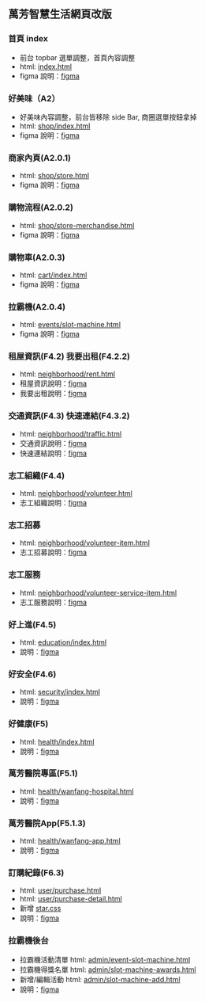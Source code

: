 ## 萬芳智慧生活網頁改版

### 首頁 index
- 前台 topbar 選單調整，首頁內容調整
- html: [index.html](./index.html)
- figma 說明：[figma](https://www.figma.com/file/Tliz0lio6MXsr2kJH8U8cT/?node-id=85%3A4093)

### 好美味（A2）
- 好美味內容調整，前台皆移除 side Bar, 商圈選單按鈕拿掉
- html: [shop/index.html](./shop/index.html)
- figma 說明：[figma](https://www.figma.com/file/Tliz0lio6MXsr2kJH8U8cT/%E8%90%AC%E8%8A%B3%E7%A4%BA%E6%84%8F%E5%9C%96?node-id=75%3A3034)

### 商家內頁(A2.0.1)
- html: [shop/store.html](./shop/store.html)
- figma 說明：[figma](https://www.figma.com/file/Tliz0lio6MXsr2kJH8U8cT/%E8%90%AC%E8%8A%B3%E7%A4%BA%E6%84%8F%E5%9C%96?node-id=76%3A3055)

### 購物流程(A2.0.2)
- html: [shop/store-merchandise.html](./shop/store-merchandise.html)
- figma 說明：[figma](https://www.figma.com/file/Tliz0lio6MXsr2kJH8U8cT/%E8%90%AC%E8%8A%B3%E7%A4%BA%E6%84%8F%E5%9C%96?node-id=76%3A3891)

### 購物車(A2.0.3)
- html: [cart/index.html](./cart/index.html)
- figma 說明：[figma](https://www.figma.com/file/Tliz0lio6MXsr2kJH8U8cT/%E8%90%AC%E8%8A%B3%E7%A4%BA%E6%84%8F%E5%9C%96?node-id=85%3A3986)

### 拉霸機(A2.0.4)
- html: [events/slot-machine.html](./events/slot-machine.html)
- figma 說明：[figma](https://www.figma.com/file/Tliz0lio6MXsr2kJH8U8cT/%E8%90%AC%E8%8A%B3%E7%A4%BA%E6%84%8F%E5%9C%96?node-id=127%3A5053)

### 租屋資訊(F4.2) 我要出租(F4.2.2)
- html: [neighborhood/rent.html](./neighborhood/rent.html)
- 租屋資訊說明：[figma](https://www.figma.com/file/Tliz0lio6MXsr2kJH8U8cT/%E8%90%AC%E8%8A%B3%E7%A4%BA%E6%84%8F%E5%9C%96?node-id=101%3A4309)
- 我要出租說明：[figma](https://www.figma.com/file/Tliz0lio6MXsr2kJH8U8cT/%E8%90%AC%E8%8A%B3%E7%A4%BA%E6%84%8F%E5%9C%96?node-id=101%3A5376)

### 交通資訊(F4.3) 快速連結(F4.3.2)
- html: [neighborhood/traffic.html](./neighborhood/traffic.html)
- 交通資訊說明：[figma](https://www.figma.com/file/Tliz0lio6MXsr2kJH8U8cT/%E8%90%AC%E8%8A%B3%E7%A4%BA%E6%84%8F%E5%9C%96?node-id=205%3A6846)
- 快速連結說明：[figma](https://www.figma.com/file/Tliz0lio6MXsr2kJH8U8cT/%E8%90%AC%E8%8A%B3%E7%A4%BA%E6%84%8F%E5%9C%96?node-id=170%3A6490)

### 志工組織(F4.4)
- html: [neighborhood/volunteer.html](./neighborhood/volunteer.html)
- 志工組織說明：[figma](https://www.figma.com/file/Tliz0lio6MXsr2kJH8U8cT/%E8%90%AC%E8%8A%B3%E7%A4%BA%E6%84%8F%E5%9C%96?node-id=156%3A5867)

### 志工招募
- html: [neighborhood/volunteer-item.html](./neighborhood/volunteer-item.html)
- 志工招募說明：[figma](https://www.figma.com/file/Tliz0lio6MXsr2kJH8U8cT/%E8%90%AC%E8%8A%B3%E7%A4%BA%E6%84%8F%E5%9C%96?node-id=417%3A16570)

### 志工服務
- html: [neighborhood/volunteer-service-item.html](./neighborhood/volunteer-service-item.html)
- 志工服務說明：[figma](https://www.figma.com/file/Tliz0lio6MXsr2kJH8U8cT/%E8%90%AC%E8%8A%B3%E7%A4%BA%E6%84%8F%E5%9C%96?node-id=157%3A5912)

### 好上進(F4.5)
- html: [education/index.html](./education/index.html)
- 說明：[figma](https://www.figma.com/file/Tliz0lio6MXsr2kJH8U8cT/%E8%90%AC%E8%8A%B3%E7%A4%BA%E6%84%8F%E5%9C%96?node-id=166%3A6639)

### 好安全(F4.6)
- html: [security/index.html](./security/index.html)
- 說明：[figma](https://www.figma.com/file/Tliz0lio6MXsr2kJH8U8cT/%E8%90%AC%E8%8A%B3%E7%A4%BA%E6%84%8F%E5%9C%96?node-id=166%3A6687)

### 好健康(F5)
- html: [health/index.html](./health/index.html)
- 說明：[figma](https://www.figma.com/file/Tliz0lio6MXsr2kJH8U8cT/%E8%90%AC%E8%8A%B3%E7%A4%BA%E6%84%8F%E5%9C%96?node-id=166%3A7010)

### 萬芳醫院專區(F5.1)
- html: [health/wanfang-hospital.html](./health/wanfang-hospital.html)
- 說明：[figma](https://www.figma.com/file/Tliz0lio6MXsr2kJH8U8cT/%E8%90%AC%E8%8A%B3%E7%A4%BA%E6%84%8F%E5%9C%96?node-id=166%3A7057)

### 萬芳醫院App(F5.1.3)
- html: [health/wanfang-app.html](./health/wanfang-app.html)
- 說明：[figma](https://www.figma.com/file/Tliz0lio6MXsr2kJH8U8cT/%E8%90%AC%E8%8A%B3%E7%A4%BA%E6%84%8F%E5%9C%96?node-id=170%3A6122)

### 訂購紀錄(F6.3)
- html: [user/purchase.html](./user/purchase.html)
- html: [user/purchase-detail.html](./user/purchase-detail.html)
- 新增 [star.css](./assets/css/star.css)
- 說明：[figma](https://www.figma.com/file/Tliz0lio6MXsr2kJH8U8cT/%E8%90%AC%E8%8A%B3%E7%A4%BA%E6%84%8F%E5%9C%96?node-id=97%3A2949)

### 拉霸機後台
- 拉霸機活動清單 html: [admin/event-slot-machine.html](./admin/event-slot-machine.html)
- 拉霸機得獎名單 html: [admin/slot-machine-awards.html](./admin/slot-machine-awards.html)
- 新增/編輯活動 html: [admin/slot-machine-add.html](./admin/slot-machine-add.html)
- 說明：[figma](https://www.figma.com/file/Tliz0lio6MXsr2kJH8U8cT/%E8%90%AC%E8%8A%B3%E7%A4%BA%E6%84%8F%E5%9C%96?node-id=129%3A5435)